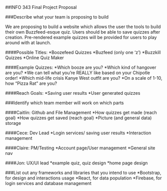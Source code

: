 ##INFO 343 Final Project Proposal

###Describe what your team is proposing to build

We are proposing to build a website which allows the user the tools to build their own Buzzfeed-esque quiz. Users should be able to save quizzes after creation. Pre-rendered example quizzes will be provided for users to play around with at launch.

####Possible Titles:
*Boozefeed Quizzes
*Buzfeed (only one ‘z’)
*Buzzkill Quizzes
*Online Quiz Maker


####Example Quizzes:
*Which booze are you?
*Which kind of hangover are you?
*We can tell what you’re REALLY like based on your Chipotle order!
*Which mid-life crisis Kanye West outfit are you?
*On a scale of 1-10, how “Pizza Rat” are you?


####Reach Goals:
*Saving user results
*User generated quizzes


###Identify which team member will work on which parts

####Caitlin: Github and File Management
*How quizzes get made (reach goal)
*How quizzes get saved (reach goal)
*Picture (and general data) storage

####Cece: Dev Lead
*Login services/ saving user results
*Interaction management

####Claire: PM/Testing
*Account page/User management
*General site nav

####Jon: UX/UI lead
*example quiz, quiz design
*home page design


###List out any frameworks and libraries that you intend to use
*Bootstrap, for design and interactions usage
*React, for data population 
*Firebase, for login services and database management
